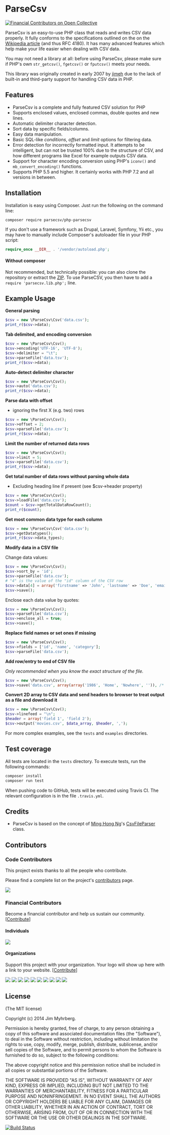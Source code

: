 # ParseCsv
[![Financial Contributors on Open Collective](https://opencollective.com/parsecsv/all/badge.svg?label=financial+contributors)](https://opencollective.com/parsecsv)

ParseCsv is an easy-to-use PHP class that reads and writes CSV data properly. It
fully conforms to the specifications outlined on the on the
[Wikipedia article][CSV] (and thus RFC 4180). It has many advanced features which help make your
life easier when dealing with CSV data.

You may not need a library at all: before using ParseCsv, please make sure if PHP's own `str_getcsv()`, ``fgetcsv()`` or `fputcsv()` meets your needs.

This library was originally created in early 2007 by [jimeh](https://github.com/jimeh) due to the lack of built-in
and third-party support for handling CSV data in PHP.

[csv]: http://en.wikipedia.org/wiki/Comma-separated_values

## Features

* ParseCsv is a complete and fully featured CSV solution for PHP
* Supports enclosed values, enclosed commas, double quotes and new lines.
* Automatic delimiter character detection.
* Sort data by specific fields/columns.
* Easy data manipulation.
* Basic SQL-like _conditions_, _offset_ and _limit_ options for filtering
  data.
* Error detection for incorrectly formatted input. It attempts to be
  intelligent, but can not be trusted 100% due to the structure of CSV, and
  how different programs like Excel for example outputs CSV data.
* Support for character encoding conversion using PHP's
  `iconv()` and `mb_convert_encoding()` functions.
* Supports PHP 5.5 and higher.
  It certainly works with PHP 7.2 and all versions in between.

## Installation

Installation is easy using Composer. Just run the following on the
command line:
```
composer require parsecsv/php-parsecsv
```

If you don't use a framework such as Drupal, Laravel, Symfony, Yii etc.,
you may have to manually include Composer's autoloader file in your PHP
script:
```php
require_once __DIR__ . '/vendor/autoload.php';
```

#### Without composer
Not recommended, but technically possible: you can also clone the
repository or extract the
[ZIP](https://github.com/parsecsv/parsecsv-for-php/archive/master.zip).
To use ParseCSV, you then have to add a `require 'parsecsv.lib.php';` line.

## Example Usage

**General parsing**

```php
$csv = new \ParseCsv\Csv('data.csv');
print_r($csv->data);
```

**Tab delimited, and encoding conversion**

```php
$csv = new \ParseCsv\Csv();
$csv->encoding('UTF-16', 'UTF-8');
$csv->delimiter = "\t";
$csv->parseFile('data.tsv');
print_r($csv->data);
```

**Auto-detect delimiter character**

```php
$csv = new \ParseCsv\Csv();
$csv->auto('data.csv');
print_r($csv->data);
```

**Parse data with offset**
* ignoring the first X (e.g. two) rows
```php
$csv = new \ParseCsv\Csv();
$csv->offset = 2;
$csv->parseFile('data.csv');
print_r($csv->data);
```

**Limit the number of returned data rows**
```php
$csv = new \ParseCsv\Csv();
$csv->limit = 5;
$csv->parseFile('data.csv');
print_r($csv->data);
```

**Get total number of data rows without parsing whole data**
* Excluding heading line if present (see $csv->header property)
```php
$csv = new \ParseCsv\Csv();
$csv->loadFile('data.csv');
$count = $csv->getTotalDataRowCount();
print_r($count);
```

**Get most common data type for each column**

```php
$csv = new \ParseCsv\Csv('data.csv');
$csv->getDatatypes();
print_r($csv->data_types);
```

**Modify data in a CSV file**

Change data values:
```php
$csv = new \ParseCsv\Csv();
$csv->sort_by = 'id';
$csv->parseFile('data.csv');
# "4" is the value of the "id" column of the CSV row
$csv->data[4] = array('firstname' => 'John', 'lastname' => 'Doe', 'email' => 'john@doe.com');
$csv->save();
```

Enclose each data value by quotes:
```php
$csv = new \ParseCsv\Csv();
$csv->parseFile('data.csv');
$csv->enclose_all = true;
$csv->save();
```

**Replace field names or set ones if missing**

```php
$csv = new \ParseCsv\Csv();
$csv->fields = ['id', 'name', 'category'];
$csv->parseFile('data.csv');
```

**Add row/entry to end of CSV file**

_Only recommended when you know the exact structure of the file._

```php
$csv = new \ParseCsv\Csv();
$csv->save('data.csv', array(array('1986', 'Home', 'Nowhere', '')), /* append */ true);
```

**Convert 2D array to CSV data and send headers to browser to treat output as
a file and download it**

```php
$csv = new \ParseCsv\Csv();
$csv->linefeed = "\n";
$header = array('field 1', 'field 2');
$csv->output('movies.csv', $data_array, $header, ',');
```

For more complex examples, see the ``tests`` and `examples` directories.

## Test coverage

All tests are located in the `tests` directory. To execute tests, run the following commands:

````bash
composer install
composer run test
````

When pushing code to GitHub, tests will be executed using Travis CI. The relevant configuration is in the
file `.travis.yml`.

## Credits

* ParseCsv is based on the concept of [Ming Hong Ng][ming]'s [CsvFileParser][]
  class.

[ming]: http://minghong.blogspot.com/
[CsvFileParser]: http://minghong.blogspot.com/2006/07/csv-parser-for-php.html


## Contributors

### Code Contributors

This project exists thanks to all the people who contribute.

Please find a complete list on the project's [contributors][] page.

[contributors]: https://github.com/parsecsv/parsecsv-for-php/graphs/contributors
<a href="https://github.com/parsecsv/parsecsv-for-php/graphs/contributors"><img src="https://opencollective.com/parsecsv/contributors.svg?width=890&button=false" /></a>

### Financial Contributors

Become a financial contributor and help us sustain our community. [[Contribute](https://opencollective.com/parsecsv/contribute)]

#### Individuals

<a href="https://opencollective.com/parsecsv"><img src="https://opencollective.com/parsecsv/individuals.svg?width=890"></a>

#### Organizations

Support this project with your organization. Your logo will show up here with a link to your website. [[Contribute](https://opencollective.com/parsecsv/contribute)]

<a href="https://opencollective.com/parsecsv/organization/0/website"><img src="https://opencollective.com/parsecsv/organization/0/avatar.svg"></a>
<a href="https://opencollective.com/parsecsv/organization/1/website"><img src="https://opencollective.com/parsecsv/organization/1/avatar.svg"></a>
<a href="https://opencollective.com/parsecsv/organization/2/website"><img src="https://opencollective.com/parsecsv/organization/2/avatar.svg"></a>
<a href="https://opencollective.com/parsecsv/organization/3/website"><img src="https://opencollective.com/parsecsv/organization/3/avatar.svg"></a>
<a href="https://opencollective.com/parsecsv/organization/4/website"><img src="https://opencollective.com/parsecsv/organization/4/avatar.svg"></a>
<a href="https://opencollective.com/parsecsv/organization/5/website"><img src="https://opencollective.com/parsecsv/organization/5/avatar.svg"></a>
<a href="https://opencollective.com/parsecsv/organization/6/website"><img src="https://opencollective.com/parsecsv/organization/6/avatar.svg"></a>
<a href="https://opencollective.com/parsecsv/organization/7/website"><img src="https://opencollective.com/parsecsv/organization/7/avatar.svg"></a>
<a href="https://opencollective.com/parsecsv/organization/8/website"><img src="https://opencollective.com/parsecsv/organization/8/avatar.svg"></a>
<a href="https://opencollective.com/parsecsv/organization/9/website"><img src="https://opencollective.com/parsecsv/organization/9/avatar.svg"></a>

## License

(The MIT license)

Copyright (c) 2014 Jim Myhrberg.

Permission is hereby granted, free of charge, to any person obtaining a copy
of this software and associated documentation files (the "Software"), to deal
in the Software without restriction, including without limitation the rights
to use, copy, modify, merge, publish, distribute, sublicense, and/or sell
copies of the Software, and to permit persons to whom the Software is
furnished to do so, subject to the following conditions:

The above copyright notice and this permission notice shall be included in all
copies or substantial portions of the Software.

THE SOFTWARE IS PROVIDED "AS IS", WITHOUT WARRANTY OF ANY KIND, EXPRESS OR
IMPLIED, INCLUDING BUT NOT LIMITED TO THE WARRANTIES OF MERCHANTABILITY,
FITNESS FOR A PARTICULAR PURPOSE AND NONINFRINGEMENT. IN NO EVENT SHALL THE
AUTHORS OR COPYRIGHT HOLDERS BE LIABLE FOR ANY CLAIM, DAMAGES OR OTHER
LIABILITY, WHETHER IN AN ACTION OF CONTRACT, TORT OR OTHERWISE, ARISING FROM,
OUT OF OR IN CONNECTION WITH THE SOFTWARE OR THE USE OR OTHER DEALINGS IN THE
SOFTWARE.

[![Build Status](https://travis-ci.org/parsecsv/parsecsv-for-php.svg?branch=master)](https://travis-ci.org/parsecsv/parsecsv-for-php)
